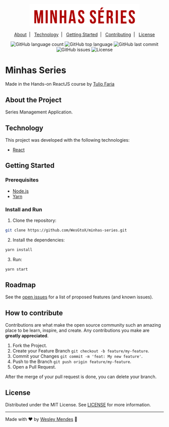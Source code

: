 <p align="center">
   <a href="https://github.com/WesGtoX/minhas-series">
     <img src="src/img/logo.png" alt="Minhas Series" title="Minhas Series" width="350">
   </a>
</p>

<p align="center">
  <a href="#about-the-project">About</a>&nbsp;&nbsp;|&nbsp;&nbsp;
  <a href="#technology">Technology</a>&nbsp;&nbsp;|&nbsp;&nbsp;
  <a href="#getting-started">Getting Started</a>&nbsp;&nbsp;|&nbsp;&nbsp;
  <a href="#how-to-contribute">Contributing</a>&nbsp;&nbsp;|&nbsp;&nbsp;
  <a href="#license">License</a>
</p>

<p align="center">
  <img alt="GitHub language count" src="https://img.shields.io/github/languages/count/wesgtox/minhas-series?style=plastic" />
  <img alt="GitHub top language" src="https://img.shields.io/github/languages/top/wesgtox/minhas-series?style=plastic" />
  <img alt="GitHub last commit" src="https://img.shields.io/github/last-commit/wesgtox/minhas-series?style=plastic" />
  <img alt="GitHub issues" src="https://img.shields.io/github/issues/wesgtox/minhas-series?style=plastic" />
  <img alt="License" src="https://img.shields.io/github/license/wesgtox/minhas-series?style=plastic" />
</p>


# Minhas Series

Made in the Hands-on ReactJS course by [Tulio Faria](https://github.com/tuliofaria)


## About the Project

Series Management Application.


## Technology 

This project was developed with the following technologies:

- [React](https://pt-br.reactjs.org/)


## Getting Started

### Prerequisites

- [Node.js](https://nodejs.org/en/download/)
- [Yarn](https://classic.yarnpkg.com/en/docs/install/)

### Install and Run

1. Clone the repository:
```bash
git clone https://github.com/WesGtoX/minhas-series.git
```
2. Install the dependencies:
```bash
yarn install
```
3. Run:
```bash
yarn start
```


## Roadmap

See the [open issues](https://github.com/WesGtoX/minhas-series/issues) for a list of proposed features (and known issues).


## How to contribute

Contributions are what make the open source community such an amazing place to be learn, inspire, and create. Any contributions you make are **greatly appreciated**.

1. Fork the Project.
2. Create your Feature Branch `git checkout -b feature/my-feature`.  
3. Commit your Changes `git commit -m 'feat: My new feature'`.  
4. Push to the Branch `git push origin feature/my-feature`.  
5. Open a Pull Request.  

After the merge of your pull request is done, you can delete your branch.  


## License

Distributed under the MIT License. See [LICENSE](LICENSE) for more information.

---

Made with ♥ by [Wesley Mendes](https://wesleymendes.com.br/) :wave:
